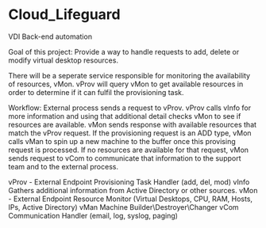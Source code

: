 # Cloud_Lifeguard
VDI Back-end automation

Goal of this project:
Provide a way to handle requests to add, delete or modify virtual desktop resources.

There will be a seperate service responsible for monitoring the availability of resources, vMon. vProv will query vMon to get available resources in order to determine if it can fulfil the provisioning task.

Workflow:
External process sends a request to vProv. vProv calls vInfo for more information and using that additional detail checks vMon to see if resources are available. vMon sends response with available resources that match the vProv request. If the provisioning request is an ADD type, vMon calls vMan to spin up a new machine to the buffer once this provising request is processed. If no resources are available for that request, vMon sends request to vCom to communicate that information to the support team and to the external process.

vProv - External Endpoint
Provisioning Task Handler (add, del, mod)
vInfo
Gathers additional information from Active Directory or other sources.
vMon - External Endpoint
Resource Monitor (Virtual Desktops, CPU, RAM, Hosts, IPs, Active Directory)
vMan
Machine Builder\Destroyer\Changer
vCom
Communication Handler (email, log, syslog, paging)
